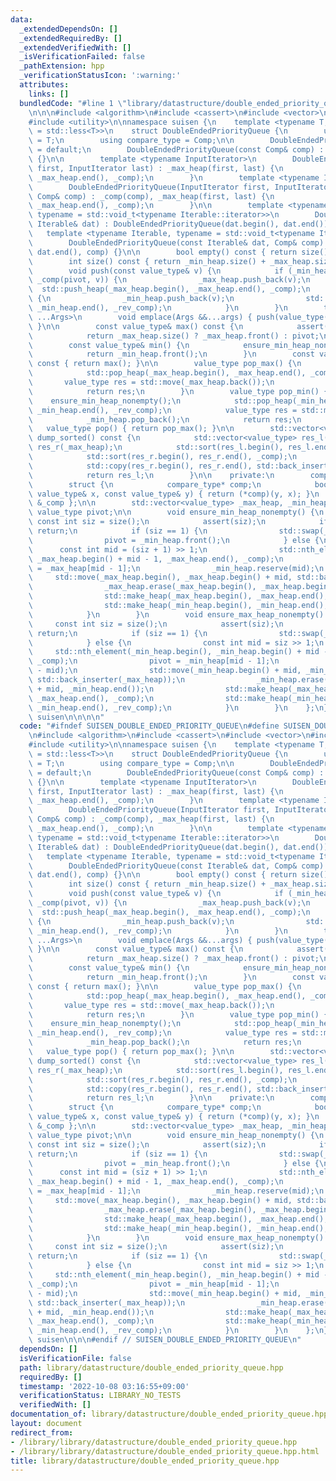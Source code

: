 ```yaml
---
data:
  _extendedDependsOn: []
  _extendedRequiredBy: []
  _extendedVerifiedWith: []
  _isVerificationFailed: false
  _pathExtension: hpp
  _verificationStatusIcon: ':warning:'
  attributes:
    links: []
  bundledCode: "#line 1 \"library/datastructure/double_ended_priority_queue.hpp\"\n\
    \n\n\n#include <algorithm>\n#include <cassert>\n#include <vector>\n#include <functional>\n\
    #include <utility>\n\nnamespace suisen {\n    template <typename T, typename Comp\
    \ = std::less<T>>\n    struct DoubleEndedPriorityQueue {\n        using value_type\
    \ = T;\n        using compare_type = Comp;\n\n        DoubleEndedPriorityQueue()\
    \ = default;\n        DoubleEndedPriorityQueue(const Comp& comp) : _comp(comp)\
    \ {}\n\n        template <typename InputIterator>\n        DoubleEndedPriorityQueue(InputIterator\
    \ first, InputIterator last) : _max_heap(first, last) {\n            std::make_heap(_max_heap.begin(),\
    \ _max_heap.end(), _comp);\n        }\n        template <typename InputIterator>\n\
    \        DoubleEndedPriorityQueue(InputIterator first, InputIterator last, const\
    \ Comp& comp) : _comp(comp), _max_heap(first, last) {\n            std::make_heap(_max_heap.begin(),\
    \ _max_heap.end(), _comp);\n        }\n\n        template <typename Iterable,\
    \ typename = std::void_t<typename Iterable::iterator>>\n        DoubleEndedPriorityQueue(const\
    \ Iterable& dat) : DoubleEndedPriorityQueue(dat.begin(), dat.end()) {}\n     \
    \   template <typename Iterable, typename = std::void_t<typename Iterable::iterator>>\n\
    \        DoubleEndedPriorityQueue(const Iterable& dat, Comp& comp) : DoubleEndedPriorityQueue(dat.begin(),\
    \ dat.end(), comp) {}\n\n        bool empty() const { return size() == 0; }\n\
    \        int size() const { return _min_heap.size() + _max_heap.size(); }\n\n\
    \        void push(const value_type& v) {\n            if (_min_heap.empty() or\
    \ _comp(pivot, v)) {\n                _max_heap.push_back(v);\n              \
    \  std::push_heap(_max_heap.begin(), _max_heap.end(), _comp);\n            } else\
    \ {\n                _min_heap.push_back(v);\n                std::push_heap(_min_heap.begin(),\
    \ _min_heap.end(), _rev_comp);\n            }\n        }\n        template <typename\
    \ ...Args>\n        void emplace(Args &&...args) { push(value_type(std::forward<Args>(args)...));\
    \ }\n\n        const value_type& max() const {\n            assert(size());\n\
    \            return _max_heap.size() ? _max_heap.front() : pivot;\n        }\n\
    \        const value_type& min() {\n            ensure_min_heap_nonempty();\n\
    \            return _min_heap.front();\n        }\n        const value_type& top()\
    \ const { return max(); }\n\n        value_type pop_max() {\n            ensure_max_heap_nonempty();\n\
    \            std::pop_heap(_max_heap.begin(), _max_heap.end(), _comp);\n     \
    \       value_type res = std::move(_max_heap.back());\n            _max_heap.pop_back();\n\
    \            return res;\n        }\n        value_type pop_min() {\n        \
    \    ensure_min_heap_nonempty();\n            std::pop_heap(_min_heap.begin(),\
    \ _min_heap.end(), _rev_comp);\n            value_type res = std::move(_min_heap.back());\n\
    \            _min_heap.pop_back();\n            return res;\n        }\n     \
    \   value_type pop() { return pop_max(); }\n\n        std::vector<value_type>\
    \ dump_sorted() const {\n            std::vector<value_type> res_l(_min_heap),\
    \ res_r(_max_heap);\n            std::sort(res_l.begin(), res_l.end(), _comp);\n\
    \            std::sort(res_r.begin(), res_r.end(), _comp);\n            res_l.reserve(size());\n\
    \            std::copy(res_r.begin(), res_r.end(), std::back_inserter(res_l));\n\
    \            return res_l;\n        }\n\n    private:\n        compare_type _comp;\n\
    \        struct {\n            compare_type* comp;\n            bool operator()(const\
    \ value_type& x, const value_type& y) { return (*comp)(y, x); }\n        } _rev_comp{\
    \ &_comp };\n\n        std::vector<value_type> _max_heap, _min_heap;\n       \
    \ value_type pivot;\n\n        void ensure_min_heap_nonempty() {\n           \
    \ const int siz = size();\n            assert(siz);\n            if (not _min_heap.empty())\
    \ return;\n            if (siz == 1) {\n                std::swap(_min_heap, _max_heap);\n\
    \                pivot = _min_heap.front();\n            } else {\n          \
    \      const int mid = (siz + 1) >> 1;\n                std::nth_element(_max_heap.begin(),\
    \ _max_heap.begin() + mid - 1, _max_heap.end(), _comp);\n                pivot\
    \ = _max_heap[mid - 1];\n                _min_heap.reserve(mid);\n           \
    \     std::move(_max_heap.begin(), _max_heap.begin() + mid, std::back_inserter(_min_heap));\n\
    \                _max_heap.erase(_max_heap.begin(), _max_heap.begin() + mid);\n\
    \                std::make_heap(_max_heap.begin(), _max_heap.end(), _comp);\n\
    \                std::make_heap(_min_heap.begin(), _min_heap.end(), _rev_comp);\n\
    \            }\n        }\n        void ensure_max_heap_nonempty() {\n       \
    \     const int siz = size();\n            assert(siz);\n            if (not _max_heap.empty())\
    \ return;\n            if (siz == 1) {\n                std::swap(_min_heap, _max_heap);\n\
    \            } else {\n                const int mid = siz >> 1;\n           \
    \     std::nth_element(_min_heap.begin(), _min_heap.begin() + mid - 1, _min_heap.end(),\
    \ _comp);\n                pivot = _min_heap[mid - 1];\n                _max_heap.reserve(siz\
    \ - mid);\n                std::move(_min_heap.begin() + mid, _min_heap.end(),\
    \ std::back_inserter(_max_heap));\n                _min_heap.erase(_min_heap.begin()\
    \ + mid, _min_heap.end());\n                std::make_heap(_max_heap.begin(),\
    \ _max_heap.end(), _comp);\n                std::make_heap(_min_heap.begin(),\
    \ _min_heap.end(), _rev_comp);\n            }\n        }\n    };\n} // namespace\
    \ suisen\n\n\n\n"
  code: "#ifndef SUISEN_DOUBLE_ENDED_PRIORITY_QUEUE\n#define SUISEN_DOUBLE_ENDED_PRIORITY_QUEUE\n\
    \n#include <algorithm>\n#include <cassert>\n#include <vector>\n#include <functional>\n\
    #include <utility>\n\nnamespace suisen {\n    template <typename T, typename Comp\
    \ = std::less<T>>\n    struct DoubleEndedPriorityQueue {\n        using value_type\
    \ = T;\n        using compare_type = Comp;\n\n        DoubleEndedPriorityQueue()\
    \ = default;\n        DoubleEndedPriorityQueue(const Comp& comp) : _comp(comp)\
    \ {}\n\n        template <typename InputIterator>\n        DoubleEndedPriorityQueue(InputIterator\
    \ first, InputIterator last) : _max_heap(first, last) {\n            std::make_heap(_max_heap.begin(),\
    \ _max_heap.end(), _comp);\n        }\n        template <typename InputIterator>\n\
    \        DoubleEndedPriorityQueue(InputIterator first, InputIterator last, const\
    \ Comp& comp) : _comp(comp), _max_heap(first, last) {\n            std::make_heap(_max_heap.begin(),\
    \ _max_heap.end(), _comp);\n        }\n\n        template <typename Iterable,\
    \ typename = std::void_t<typename Iterable::iterator>>\n        DoubleEndedPriorityQueue(const\
    \ Iterable& dat) : DoubleEndedPriorityQueue(dat.begin(), dat.end()) {}\n     \
    \   template <typename Iterable, typename = std::void_t<typename Iterable::iterator>>\n\
    \        DoubleEndedPriorityQueue(const Iterable& dat, Comp& comp) : DoubleEndedPriorityQueue(dat.begin(),\
    \ dat.end(), comp) {}\n\n        bool empty() const { return size() == 0; }\n\
    \        int size() const { return _min_heap.size() + _max_heap.size(); }\n\n\
    \        void push(const value_type& v) {\n            if (_min_heap.empty() or\
    \ _comp(pivot, v)) {\n                _max_heap.push_back(v);\n              \
    \  std::push_heap(_max_heap.begin(), _max_heap.end(), _comp);\n            } else\
    \ {\n                _min_heap.push_back(v);\n                std::push_heap(_min_heap.begin(),\
    \ _min_heap.end(), _rev_comp);\n            }\n        }\n        template <typename\
    \ ...Args>\n        void emplace(Args &&...args) { push(value_type(std::forward<Args>(args)...));\
    \ }\n\n        const value_type& max() const {\n            assert(size());\n\
    \            return _max_heap.size() ? _max_heap.front() : pivot;\n        }\n\
    \        const value_type& min() {\n            ensure_min_heap_nonempty();\n\
    \            return _min_heap.front();\n        }\n        const value_type& top()\
    \ const { return max(); }\n\n        value_type pop_max() {\n            ensure_max_heap_nonempty();\n\
    \            std::pop_heap(_max_heap.begin(), _max_heap.end(), _comp);\n     \
    \       value_type res = std::move(_max_heap.back());\n            _max_heap.pop_back();\n\
    \            return res;\n        }\n        value_type pop_min() {\n        \
    \    ensure_min_heap_nonempty();\n            std::pop_heap(_min_heap.begin(),\
    \ _min_heap.end(), _rev_comp);\n            value_type res = std::move(_min_heap.back());\n\
    \            _min_heap.pop_back();\n            return res;\n        }\n     \
    \   value_type pop() { return pop_max(); }\n\n        std::vector<value_type>\
    \ dump_sorted() const {\n            std::vector<value_type> res_l(_min_heap),\
    \ res_r(_max_heap);\n            std::sort(res_l.begin(), res_l.end(), _comp);\n\
    \            std::sort(res_r.begin(), res_r.end(), _comp);\n            res_l.reserve(size());\n\
    \            std::copy(res_r.begin(), res_r.end(), std::back_inserter(res_l));\n\
    \            return res_l;\n        }\n\n    private:\n        compare_type _comp;\n\
    \        struct {\n            compare_type* comp;\n            bool operator()(const\
    \ value_type& x, const value_type& y) { return (*comp)(y, x); }\n        } _rev_comp{\
    \ &_comp };\n\n        std::vector<value_type> _max_heap, _min_heap;\n       \
    \ value_type pivot;\n\n        void ensure_min_heap_nonempty() {\n           \
    \ const int siz = size();\n            assert(siz);\n            if (not _min_heap.empty())\
    \ return;\n            if (siz == 1) {\n                std::swap(_min_heap, _max_heap);\n\
    \                pivot = _min_heap.front();\n            } else {\n          \
    \      const int mid = (siz + 1) >> 1;\n                std::nth_element(_max_heap.begin(),\
    \ _max_heap.begin() + mid - 1, _max_heap.end(), _comp);\n                pivot\
    \ = _max_heap[mid - 1];\n                _min_heap.reserve(mid);\n           \
    \     std::move(_max_heap.begin(), _max_heap.begin() + mid, std::back_inserter(_min_heap));\n\
    \                _max_heap.erase(_max_heap.begin(), _max_heap.begin() + mid);\n\
    \                std::make_heap(_max_heap.begin(), _max_heap.end(), _comp);\n\
    \                std::make_heap(_min_heap.begin(), _min_heap.end(), _rev_comp);\n\
    \            }\n        }\n        void ensure_max_heap_nonempty() {\n       \
    \     const int siz = size();\n            assert(siz);\n            if (not _max_heap.empty())\
    \ return;\n            if (siz == 1) {\n                std::swap(_min_heap, _max_heap);\n\
    \            } else {\n                const int mid = siz >> 1;\n           \
    \     std::nth_element(_min_heap.begin(), _min_heap.begin() + mid - 1, _min_heap.end(),\
    \ _comp);\n                pivot = _min_heap[mid - 1];\n                _max_heap.reserve(siz\
    \ - mid);\n                std::move(_min_heap.begin() + mid, _min_heap.end(),\
    \ std::back_inserter(_max_heap));\n                _min_heap.erase(_min_heap.begin()\
    \ + mid, _min_heap.end());\n                std::make_heap(_max_heap.begin(),\
    \ _max_heap.end(), _comp);\n                std::make_heap(_min_heap.begin(),\
    \ _min_heap.end(), _rev_comp);\n            }\n        }\n    };\n} // namespace\
    \ suisen\n\n\n#endif // SUISEN_DOUBLE_ENDED_PRIORITY_QUEUE\n"
  dependsOn: []
  isVerificationFile: false
  path: library/datastructure/double_ended_priority_queue.hpp
  requiredBy: []
  timestamp: '2022-10-08 03:16:55+09:00'
  verificationStatus: LIBRARY_NO_TESTS
  verifiedWith: []
documentation_of: library/datastructure/double_ended_priority_queue.hpp
layout: document
redirect_from:
- /library/library/datastructure/double_ended_priority_queue.hpp
- /library/library/datastructure/double_ended_priority_queue.hpp.html
title: library/datastructure/double_ended_priority_queue.hpp
---
```

